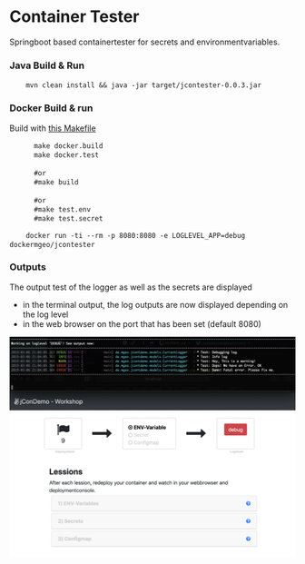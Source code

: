 # Container Tester
Springboot based containertester for secrets and environmentvariables. 


### Java Build & Run
```
    mvn clean install && java -jar target/jcontester-0.0.3.jar
```

### Docker Build & run

Build with [this Makefile](Makefile)
```
      make docker.build
      make docker.test
      
      #or
      #make build
      
      #or
      #make test.env
      #make test.secret
```

```
    docker run -ti --rm -p 8080:8080 -e LOGLEVEL_APP=debug dockermgeo/jcontester
```


### Outputs
The output test of the logger as well as the secrets are displayed
* in the terminal output, the log outputs are now displayed depending on the log level
* in the web browser on the port that has been set (default 8080)

![docs/app_screenshot.png](docs/app_screenshot.png)

